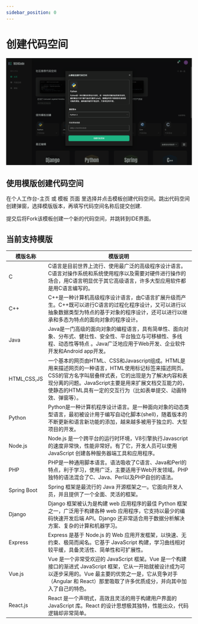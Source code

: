 ```yaml
---
sidebar_position: 0
---
```



# 创建代码空间


![使用模版创建代码空间](../assets/创建代码空间.png)

## 使用模版创建代码空间



在个人工作台-主页 或 模板 页面 里选择并点击模板创建代码空间。跳出代码空间创建弹窗，选择模版版本，再填写代码空间名称后提交创建.

提交后将Fork该模板创建一个新的代码空间，并跳转到IDE界面。


## 当前支持模版



 | 模版名称 | 模版说明 | 
 | ----------- | ----------- |
 | C | C语言是目前世界上流行、使用最广泛的高级程序设计语言。C语言对操作系统和系统使用程序以及需要对硬件进行操作的场合，用C语言明显优于其它高级语言，许多大型应用软件都是用C语言编写的。 |
| C++ | C++是一种计算机高级程序设计语言，由C语言扩展升级而产生。C++既可以进行C语言的过程化程序设计，又可以进行以抽象数据类型为特点的基于对象的程序设计，还可以进行以继承和多态为特点的面向对象的程序设计。 |
 | Java | Java是一门高级的面向对象的编程语言，具有简单性、面向对象、分布式、健壮性、安全性、平台独立与可移植性、多线程、动态性等特点 。Java广泛地应用于Web开发、企业软件开发和Android app开发。 |
| HTML,CSS,JS | 一个基本的网页由HTML、CSS和Javascript组成。HTML是用来描述网页的一种语言，HTML使用标记标签来描述网页。CSS的官方名字叫层叠样式表，它的出现是为了解决内容和表现分离的问题。JavaScript主要是用来扩展文档交互能力的，使静态的HTML具有一定的交互行为（比如表单提交、动画特效、弹窗等）。 |
 | Python | Python是一种计算机程序设计语言。是一种面向对象的动态类型语言，最初被设计用于编写自动化脚本(shell)，随着版本的不断更新和语言新功能的添加，越来越多被用于独立的、大型项目的开发。 |
 | Node.js | Node.js 是一个跨平台的运行时环境，V8引擎执行Javascript的速度非常快，性能非常好。有了它，开发人员可以使用 JavaScript 创建各种服务器端工具和应用程序。 |
 | PHP | PHP是一种通用脚本语言。语法吸收了C语言、Java和Perl的特点，利于学习，使用广泛，主要适用于Web开发领域。PHP 独特的语法混合了C、Java、Perl以及PHP自创的语法。 |
 | Spring Boot | Spring 框架是最流行的 Java 开源框架之一。它面向开发人员，并且提供了一个全面、灵活的框架。 |
 | Django | Django 框架被认为是构建 web 应用程序的最佳 Python 框架之一，广泛用于构建各种 web 应用程序，它支持以最少的编码快速开发后端 API。Django 还非常适合用于数据分析解决方案、复杂的计算和机器学习。|
 | Express | Express 是基于 Node.js 的 Web 应用开发框架，以快速、无约束、极简而闻名。它基于 JavaScript 构建，学习曲线相对较平缓，具备灵活性、简单性和可扩展性。 |
 | Vue.js | Vue 是一个非常受欢迎的 JavaScript 框架。Vue 是一个构建接口的渐进式 JavaScript 框架，它从一开始就被设计成为可以逐步采用的。Vue 最主要的优势之一是，它从竞争对手（Angular 和 React）那里吸取了许多优质成分，并向其中加入了自己的特色。 |
 | React.js | React 是一个声明式，高效且灵活的用于构建用户界面的 JavaScript 库。React 的设计思想极其独特，性能出众，代码逻辑却非常简单。 |




